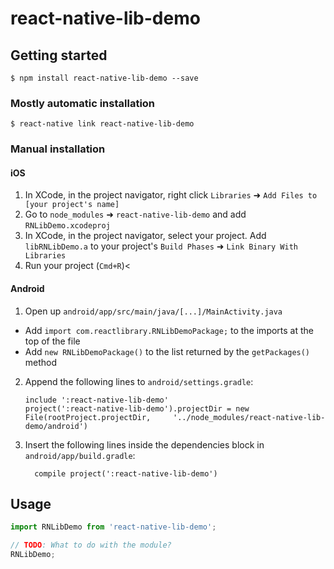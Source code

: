 
# react-native-lib-demo

## Getting started

`$ npm install react-native-lib-demo --save`

### Mostly automatic installation

`$ react-native link react-native-lib-demo`

### Manual installation


#### iOS

1. In XCode, in the project navigator, right click `Libraries` ➜ `Add Files to [your project's name]`
2. Go to `node_modules` ➜ `react-native-lib-demo` and add `RNLibDemo.xcodeproj`
3. In XCode, in the project navigator, select your project. Add `libRNLibDemo.a` to your project's `Build Phases` ➜ `Link Binary With Libraries`
4. Run your project (`Cmd+R`)<

#### Android

1. Open up `android/app/src/main/java/[...]/MainActivity.java`
  - Add `import com.reactlibrary.RNLibDemoPackage;` to the imports at the top of the file
  - Add `new RNLibDemoPackage()` to the list returned by the `getPackages()` method
2. Append the following lines to `android/settings.gradle`:
  	```
  	include ':react-native-lib-demo'
  	project(':react-native-lib-demo').projectDir = new File(rootProject.projectDir, 	'../node_modules/react-native-lib-demo/android')
  	```
3. Insert the following lines inside the dependencies block in `android/app/build.gradle`:
  	```
      compile project(':react-native-lib-demo')
  	```


## Usage
```javascript
import RNLibDemo from 'react-native-lib-demo';

// TODO: What to do with the module?
RNLibDemo;
```
  